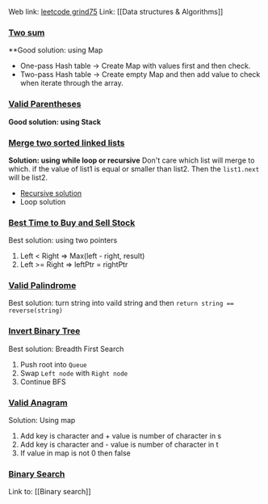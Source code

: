 Web link: [leetcode grind75](https://www.techinterviewhandbook.org/grind75)
Link: [[Data structures & Algorithms]]
### [Two sum](https://leetcode.com/problems/two-sum)
**Good solution: using Map
   - One-pass Hash table -> Create Map with values first and then check.
   - Two-pass Hash table -> Create empty Map and then add value to check when iterate through the array.
### [Valid Parentheses](https://leetcode.com/problems/valid-parentheses)
**Good solution: using Stack**
### [Merge two sorted linked lists](https://leetcode.com/problems/merge-two-sorted-lists/)
**Solution: using while loop or recursive**
Don't care which list will merge to which. if the value of list1 is equal or smaller than list2. Then the `list1.next` will be list2.
- [Recursive solution](https://authorslog.com/blog/oXmSPEGRc3?title=21-merge-two-sorted-lists)
- Loop solution
### [Best Time to Buy and Sell Stock](https://leetcode.com/problems/best-time-to-buy-and-sell-stock)
Best solution: using two pointers
1. Left < Right  => Max(left - right, result)
2. Left >= Right => leftPtr = rightPtr
### [Valid Palindrome](https://leetcode.com/problems/valid-palindrome)
Best solution: turn string into vaild string and then 
`return string == reverse(string)`
### [Invert Binary Tree](https://leetcode.com/problems/invert-binary-tree)
Best solution: Breadth First Search
1. Push root into `Queue`
2. Swap `Left node` with `Right node`
3. Continue BFS
### [Valid Anagram](https://leetcode.com/problems/valid-anagram)
Solution: Using map
1. Add key is character and + value is number of character in s 
2. Add key is character and - value is number of character in t
3. If value in map is not 0 then false
### [Binary Search](https://leetcode.com/problems/binary-search)
Link to: [[Binary search]]


















